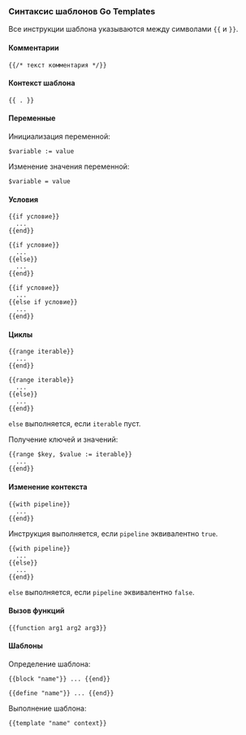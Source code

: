 ### Синтаксис шаблонов Go Templates

Все инструкции шаблона указываются между символами `{{` и `}}`.

#### Комментарии

```
{{/* текст комментария */}}
```

#### Контекст шаблона

```
{{ . }}
```

#### Переменные

Инициализация переменной:

```
$variable := value
```

Изменение значения переменной:

```
$variable = value
```

#### Условия

```
{{if условие}}
  ...
{{end}}
```

```
{{if условие}}
  ...
{{else}}
  ...
{{end}}
```

```
{{if условие}}
  ...
{{else if условие}}
  ...
{{end}}
```

#### Циклы

```
{{range iterable}}
  ...
{{end}}
```

```
{{range iterable}}
  ...
{{else}}
  ...
{{end}}
```

`else` выполняется, если `iterable` пуст.

Получение ключей и значений:

```
{{range $key, $value := iterable}}
  ...
{{end}}
```

#### Изменение контекста

```
{{with pipeline}}
  ...
{{end}}
```

Инструкция выполняется, если `pipeline` эквивалентно `true`.

```
{{with pipeline}}
  ...
{{else}}
  ...
{{end}}
```

`else` выполняется, если `pipeline` эквивалентно `false`.

#### Вызов функций

```
{{function arg1 arg2 arg3}}
```

#### Шаблоны

Определение шаблона:

```
{{block "name"}} ... {{end}}
```

```
{{define "name"}} ... {{end}}
```

Выполнение шаблона:
```
{{template "name" context}}
```
